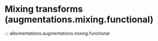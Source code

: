 # Mixing transforms (augmentations.mixing.functional)

::: albumentations.augmentations.mixing.functional
